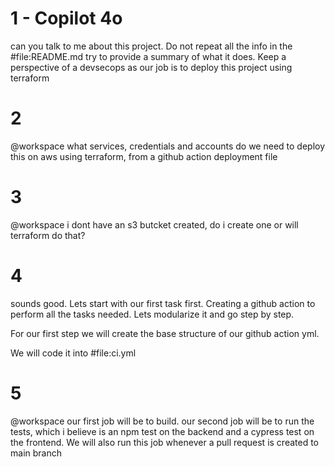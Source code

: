 # 1 - Copilot 4o

can you talk to me about this project. Do not repeat all the info in the #file:README.md try to provide a summary of what it does. 
Keep a perspective of a devsecops as our job is to deploy this project using terraform

# 2

@workspace what services, credentials and accounts do we need to deploy this on aws using terraform, from a github action deployment file

# 3

@workspace i dont have an s3 butcket created, do i create one or will terraform do that?

# 4

sounds good. Lets start with our first task first. Creating a github action to perform all the tasks needed. Lets modularize it and go step by step. 

For our first step we will create the base structure of our github action yml.

We will code it into #file:ci.yml 

# 5

@workspace our first job will be to build. our second job will be to run the tests, which i believe is an npm test on the backend and a cypress test on the frontend.
We will also run this job whenever a pull request is created to main branch

